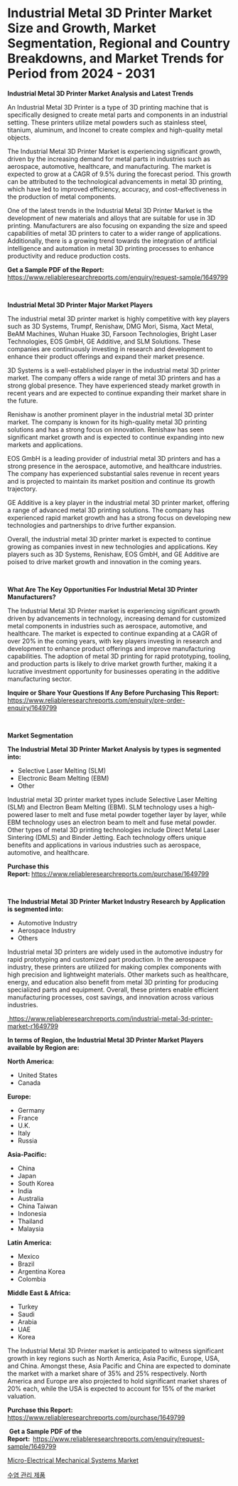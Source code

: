 <p><h1>Industrial Metal 3D Printer Market Size and Growth, Market Segmentation, Regional and Country Breakdowns, and Market Trends for Period from 2024 -  2031</h1></p><p><strong>Industrial Metal 3D Printer Market Analysis and Latest Trends</strong></p>
<p><p>An Industrial Metal 3D Printer is a type of 3D printing machine that is specifically designed to create metal parts and components in an industrial setting. These printers utilize metal powders such as stainless steel, titanium, aluminum, and Inconel to create complex and high-quality metal objects.</p><p>The Industrial Metal 3D Printer Market is experiencing significant growth, driven by the increasing demand for metal parts in industries such as aerospace, automotive, healthcare, and manufacturing. The market is expected to grow at a CAGR of 9.5% during the forecast period. This growth can be attributed to the technological advancements in metal 3D printing, which have led to improved efficiency, accuracy, and cost-effectiveness in the production of metal components.</p><p>One of the latest trends in the Industrial Metal 3D Printer Market is the development of new materials and alloys that are suitable for use in 3D printing. Manufacturers are also focusing on expanding the size and speed capabilities of metal 3D printers to cater to a wider range of applications. Additionally, there is a growing trend towards the integration of artificial intelligence and automation in metal 3D printing processes to enhance productivity and reduce production costs.</p></p>
<p><strong>Get a Sample PDF of the Report:&nbsp;</strong> <a href="https://www.reliableresearchreports.com/enquiry/request-sample/1649799">https://www.reliableresearchreports.com/enquiry/request-sample/1649799</a></p>
<p>&nbsp;</p>
<p><strong>Industrial Metal 3D Printer Major Market Players</strong></p>
<p><p>The industrial metal 3D printer market is highly competitive with key players such as 3D Systems, Trumpf, Renishaw, DMG Mori, Sisma, Xact Metal, BeAM Machines, Wuhan Huake 3D, Farsoon Technologies, Bright Laser Technologies, EOS GmbH, GE Additive, and SLM Solutions. These companies are continuously investing in research and development to enhance their product offerings and expand their market presence.</p><p>3D Systems is a well-established player in the industrial metal 3D printer market. The company offers a wide range of metal 3D printers and has a strong global presence. They have experienced steady market growth in recent years and are expected to continue expanding their market share in the future.</p><p>Renishaw is another prominent player in the industrial metal 3D printer market. The company is known for its high-quality metal 3D printing solutions and has a strong focus on innovation. Renishaw has seen significant market growth and is expected to continue expanding into new markets and applications.</p><p>EOS GmbH is a leading provider of industrial metal 3D printers and has a strong presence in the aerospace, automotive, and healthcare industries. The company has experienced substantial sales revenue in recent years and is projected to maintain its market position and continue its growth trajectory.</p><p>GE Additive is a key player in the industrial metal 3D printer market, offering a range of advanced metal 3D printing solutions. The company has experienced rapid market growth and has a strong focus on developing new technologies and partnerships to drive further expansion.</p><p>Overall, the industrial metal 3D printer market is expected to continue growing as companies invest in new technologies and applications. Key players such as 3D Systems, Renishaw, EOS GmbH, and GE Additive are poised to drive market growth and innovation in the coming years.</p></p>
<p>&nbsp;</p>
<p><strong>What Are The Key Opportunities For Industrial Metal 3D Printer Manufacturers?</strong></p>
<p><p>The Industrial Metal 3D Printer market is experiencing significant growth driven by advancements in technology, increasing demand for customized metal components in industries such as aerospace, automotive, and healthcare. The market is expected to continue expanding at a CAGR of over 20% in the coming years, with key players investing in research and development to enhance product offerings and improve manufacturing capabilities. The adoption of metal 3D printing for rapid prototyping, tooling, and production parts is likely to drive market growth further, making it a lucrative investment opportunity for businesses operating in the additive manufacturing sector.</p></p>
<p><strong>Inquire or Share Your Questions If Any Before Purchasing This Report:</strong> <a href="https://www.reliableresearchreports.com/enquiry/pre-order-enquiry/1649799">https://www.reliableresearchreports.com/enquiry/pre-order-enquiry/1649799</a></p>
<p>&nbsp;</p>
<p><strong>Market Segmentation</strong></p>
<p><strong>The Industrial Metal 3D Printer Market Analysis by types is segmented into:</strong></p>
<p><ul><li>Selective Laser Melting (SLM)</li><li>Electronic Beam Melting (EBM)</li><li>Other</li></ul></p>
<p><p>Industrial metal 3D printer market types include Selective Laser Melting (SLM) and Electron Beam Melting (EBM). SLM technology uses a high-powered laser to melt and fuse metal powder together layer by layer, while EBM technology uses an electron beam to melt and fuse metal powder. Other types of metal 3D printing technologies include Direct Metal Laser Sintering (DMLS) and Binder Jetting. Each technology offers unique benefits and applications in various industries such as aerospace, automotive, and healthcare.</p></p>
<p><strong>Purchase this Report:&nbsp;</strong><a href="https://www.reliableresearchreports.com/purchase/1649799">https://www.reliableresearchreports.com/purchase/1649799</a></p>
<p>&nbsp;</p>
<p><strong>The Industrial Metal 3D Printer Market Industry Research by Application is segmented into:</strong></p>
<p><ul><li>Automotive Industry</li><li>Aerospace Industry</li><li>Others</li></ul></p>
<p><p>Industrial metal 3D printers are widely used in the automotive industry for rapid prototyping and customized part production. In the aerospace industry, these printers are utilized for making complex components with high precision and lightweight materials. Other markets such as healthcare, energy, and education also benefit from metal 3D printing for producing specialized parts and equipment. Overall, these printers enable efficient manufacturing processes, cost savings, and innovation across various industries.</p></p>
<p><a href="https://www.reliableresearchreports.com/industrial-metal-3d-printer-market-r1649799">&nbsp;https://www.reliableresearchreports.com/industrial-metal-3d-printer-market-r1649799</a></p>
<p><strong>In terms of Region, the Industrial Metal 3D Printer Market Players available by Region are:</strong></p>
<p>
    <p> <strong> North America: </strong>
        <ul>
            <li>United States</li>
            <li>Canada</li>
        </ul>
        </p> 
    <p> <strong> Europe: </strong>
        <ul>
            <li>Germany</li>
            <li>France</li>
            <li>U.K.</li>
            <li>Italy</li>
            <li>Russia</li>
        </ul>
        </p> 
    <p> <strong> Asia-Pacific: </strong>
        <ul>
            <li>China</li>
            <li>Japan</li>
            <li>South Korea</li>
            <li>India</li>
            <li>Australia</li>
            <li>China Taiwan</li>
            <li>Indonesia</li>
            <li>Thailand</li>
            <li>Malaysia</li>
        </ul>
        </p> 
    <p> <strong> Latin America: </strong>
        <ul>
            <li>Mexico</li>
            <li>Brazil</li>
            <li>Argentina Korea</li>
            <li>Colombia</li>
        </ul>
        </p> 
    <p> <strong> Middle East & Africa: </strong>
        <ul>
            <li>Turkey</li>
            <li>Saudi</li>
            <li>Arabia</li>
            <li>UAE</li>
            <li>Korea</li>
        </ul>
    </p>
    </p>
<p><p>The Industrial Metal 3D Printer market is anticipated to witness significant growth in key regions such as North America, Asia Pacific, Europe, USA, and China. Amongst these, Asia Pacific and China are expected to dominate the market with a market share of 35% and 25% respectively. North America and Europe are also projected to hold significant market shares of 20% each, while the USA is expected to account for 15% of the market valuation.</p></p>
<p><strong>Purchase this Report: </strong><a href="https://www.reliableresearchreports.com/purchase/1649799">https://www.reliableresearchreports.com/purchase/1649799</a></p>
<p>&nbsp;<strong>Get a Sample PDF of the Report:&nbsp;&nbsp;</strong><a href="https://www.reliableresearchreports.com/enquiry/request-sample/1649799">https://www.reliableresearchreports.com/enquiry/request-sample/1649799</a></p>
<p><strong></strong></p>
<p><p><a href="https://github.com/rontayewer0/Market-Research-Report-List-1/blob/main/micro-electrical-mechanical-systems-market.md">Micro-Electrical Mechanical Systems Market</a></p><p><a href="https://github.com/wallacBahrtyinger567686/Market-Research-Report-List-3/blob/main/287595745023.md">수염 관리 제품</a></p></p>
